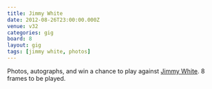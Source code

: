 ```yaml
---
title: Jimmy White
date: 2012-08-26T23:00:00.000Z
venue: v32
categories: gig
board: 8
layout: gig
tags: [jimmy white, photos]
---
```

Photos, autographs, and win a chance to play against <a href="/wiki/jimmy+white">Jimmy White</a>. 8 frames to be played.